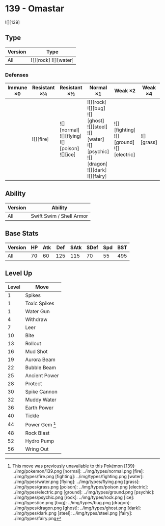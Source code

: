 # 139 - Omastar
![][139]

## Type

Version | Type
---     | ---
All     | ![][rock]  ![][water]

### Defenses

Immune ×0 | Resistant ×¼  | Resistant ×½                                              | Normal ×1                                                                                                                     | Weak ×2                                           | Weak ×4
---       | ---           | ---                                                       | ---                                                                                                                           | ---                                               | ---
&nbsp;    | ![][fire]<br> | ![][normal]<br>![][flying]<br>![][poison]<br>![][ice]<br> | ![][rock]<br>![][bug]<br>![][ghost]<br>![][steel]<br>![][water]<br>![][psychic]<br>![][dragon]<br>![][dark]<br>![][fairy]<br> | ![][fighting]<br>![][ground]<br>![][electric]<br> | ![][grass]<br>

## Ability

Version | Ability
---     | ---
All     | Swift Swim / Shell Armor

## Base Stats

Version | HP  | Atk | Def | SAtk | SDef | Spd | BST
---     | --- | --- | --- | ---  | ---  | --- | ---
All     | 70  | 60  | 125 | 115  | 70   | 55  | 495

## Level Up

Level | Move
---   | ---
1     | Spikes
1     | Toxic Spikes
1     | Water Gun
4     | Withdraw
7     | Leer
10    | Bite
13    | Rollout
16    | Mud Shot
19    | Aurora Beam
22    | Bubble Beam
25    | Ancient Power
28    | Protect
30    | Spike Cannon
32    | Muddy Water
36    | Earth Power
40    | Tickle
44    | Power Gem [^1]
48    | Rock Blast
52    | Hydro Pump
56    | Wring Out

[^1]: This move was previously unavailable to this Pokémon
[139]: ../img/pokemon/139.png
[normal]: ../img/types/normal.png
[fire]: ../img/types/fire.png
[fighting]: ../img/types/fighting.png
[water]: ../img/types/water.png
[flying]: ../img/types/flying.png
[grass]: ../img/types/grass.png
[poison]: ../img/types/poison.png
[electric]: ../img/types/electric.png
[ground]: ../img/types/ground.png
[psychic]: ../img/types/psychic.png
[rock]: ../img/types/rock.png
[ice]: ../img/types/ice.png
[bug]: ../img/types/bug.png
[dragon]: ../img/types/dragon.png
[ghost]: ../img/types/ghost.png
[dark]: ../img/types/dark.png
[steel]: ../img/types/steel.png
[fairy]: ../img/types/fairy.png
